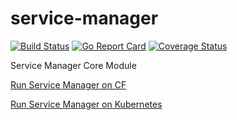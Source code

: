 # service-manager

[![Build Status](https://travis-ci.org/Peripli/service-manager.svg?branch=master)](https://travis-ci.org/Peripli/service-manager)
[![Go Report Card](https://goreportcard.com/badge/github.com/Peripli/service-manager)](https://goreportcard.com/report/github.com/Peripli/service-manager)
[![Coverage Status](https://coveralls.io/repos/github/Peripli/service-manager/badge.svg?branch=master)](https://coveralls.io/github/Peripli/service-manager?branch=master)

Service Manager Core Module

[Run Service Manager on CF](deployment/cf/README.md)

[Run Service Manager on Kubernetes](deployment/k8s/README.md)
